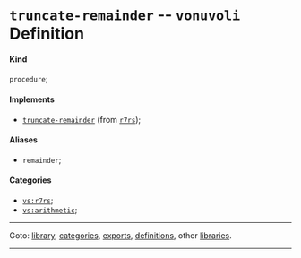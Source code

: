 

<a id='definition__vonuvoli__truncate-remainder'></a>

# `truncate-remainder` -- `vonuvoli` Definition


<a id='definition__vonuvoli__truncate-remainder__kind'></a>

#### Kind

`procedure`;


<a id='definition__vonuvoli__truncate-remainder__implements'></a>

#### Implements

 * [`truncate-remainder`](../../r7rs/definitions/truncate-remainder.md#definition__r7rs__truncate-remainder) (from [`r7rs`](../../r7rs/_index.md#library__r7rs));


<a id='definition__vonuvoli__truncate-remainder__aliases'></a>

#### Aliases

 * `remainder`;


<a id='definition__vonuvoli__truncate-remainder__categories'></a>

#### Categories

 * [`vs:r7rs`](../../vonuvoli/categories/vs_3a_r7rs.md#category__vonuvoli__vs_3a_r7rs);
 * [`vs:arithmetic`](../../vonuvoli/categories/vs_3a_arithmetic.md#category__vonuvoli__vs_3a_arithmetic);

----

Goto: [library](../../vonuvoli/_index.md#library__vonuvoli), [categories](../../vonuvoli/categories/_index.md#toc__vonuvoli__categories), [exports](../../vonuvoli/exports/_index.md#toc__vonuvoli__exports), [definitions](../../vonuvoli/definitions/_index.md#toc__vonuvoli__definitions), other [libraries](../../_libraries.md#toc__libraries).

----


